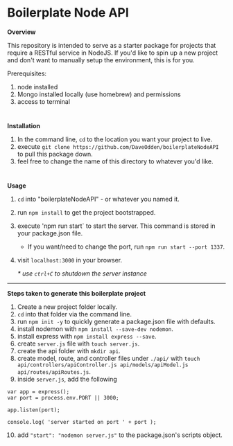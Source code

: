 # Boilerplate Node API

**Overview**

This repository is intended to serve as a starter package for projects that require a RESTful service in NodeJS. If you'd like to spin up a new project and don't want to manually setup the environment, this is for you.

Prerequisites:
1. node installed
2. Mongo installed locally (use homebrew) and permissions
3. access to terminal

#

**Installation**

1. In the command line, `cd` to the location you want your project to live.
2. execute `git clone https://github.com/DaveOdden/boilerplateNodeAPI` to pull this package down.
3. feel free to change the name of this directory to whatever you'd like.

#

**Usage**

1. `cd` into "boilerplateNodeAPI" - or whatever you named it.
2. run `npm install` to get the project bootstrapped.
3. execute 'npm run start` to start the server. This command is stored in your package.json file.
	* If you want/need to change the port, run `npm run start --port 1337`.
4. visit `localhost:3000` in your browser.

	_* use `ctrl+C` to shutdown the server instance_

____

**Steps taken to generate this boilerplate project**

1. Create a new project folder locally.
2. `cd` into that folder via the command line.
3. run `npm init -y` to quickly generate a package.json file with defaults.
4. install nodemon with `npm install --save-dev nodemon`.
5. install express with `npm install express --save`.
6. create `server.js` file with `touch server.js`.
7. create the api folder with `mkdir api`.
8. create model, route, and controller files under `./api/` with `touch api/controllers/apiController.js api/models/apiModel.js api/routes/apiRoutes.js`.
9. inside `server.js`, add the following
```var express = require('express');
var app = express();
var port = process.env.PORT || 3000;

app.listen(port);

console.log( 'server started on port ' + port );
```
10. add `"start": "nodemon server.js"` to the package.json's scripts object.